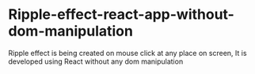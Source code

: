# Ripple-effect-react-app-without-dom-manipulation
Ripple effect is being created on mouse click at any place on screen, It is developed using React without any dom manipulation

